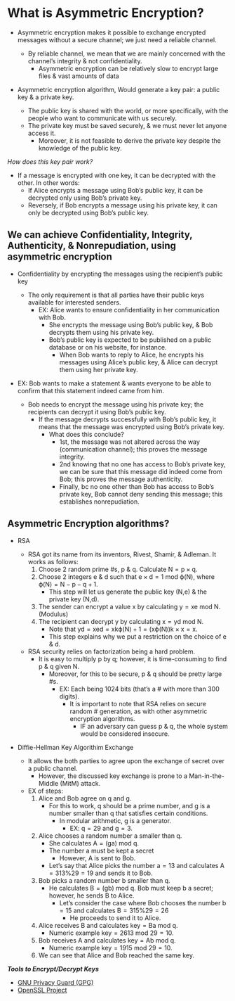 # What is Asymmetric Encryption?

* Asymmetric encryption makes it possible to exchange encrypted messages without a secure channel; we just need a reliable channel.
  * By reliable channel, we mean that we are mainly concerned with the channel’s integrity & not confidentiality.
    * Asymmetric encryption can be relatively slow to encrypt large files & vast amounts of data

* Asymmetric encryption algorithm, Would generate a key pair: a public key & a private key.
  * The public key is shared with the world, or more specifically, with the people who want to communicate with us securely.
  * The private key must be saved securely, & we must never let anyone access it.
    * Moreover, it is not feasible to derive the private key despite the knowledge of the public key.

*How does this key pair work?*

* If a message is encrypted with one key, it can be decrypted with the other. In other words:
  * If Alice encrypts a message using Bob’s public key, it can be decrypted only using Bob’s private key.
  * Reversely, if Bob encrypts a message using his private key, it can only be decrypted using Bob’s public key.

## We can achieve Confidentiality, Integrity, Authenticity, & Nonrepudiation, using asymmetric encryption

* Confidentiality by encrypting the messages using the recipient’s public key
  * The only requirement is that all parties have their public keys available for interested senders.
    * EX: Alice wants to ensure confidentiality in her communication with Bob.
      * She encrypts the message using Bob’s public key, & Bob decrypts them using his private key.
      * Bob’s public key is expected to be published on a public database or on his website, for instance.
        * When Bob wants to reply to Alice, he encrypts his messages using Alice’s public key, & Alice can decrypt them using her private key.

* EX: Bob wants to make a statement & wants everyone to be able to confirm that this statement indeed came from him.
  * Bob needs to encrypt the message using his private key; the recipients can decrypt it using Bob’s public key.
    * If the message decrypts successfully with Bob’s public key, it means that the message was encrypted using Bob’s private key.
      * What does this conclude?
        * 1st, the message was not altered across the way (communication channel); this proves the message integrity.
        * 2nd knowing that no one has access to Bob’s private key, we can be sure that this message did indeed come from Bob; this proves the message authenticity.
        * Finally, bc no one other than Bob has access to Bob’s private key, Bob cannot deny sending this message; this establishes nonrepudiation.

## Asymmetric Encryption algorithms?

* RSA
  * RSA got its name from its inventors, Rivest, Shamir, & Adleman. It works as follows:
    1. Choose 2 random prime #s, p & q. Calculate N = p × q.
    2. Choose 2 integers e & d such that e × d = 1 mod ϕ(N), where ϕ(N) = N − p − q + 1.
       * This step will let us generate the public key (N,e) & the private key (N,d).
    3. The sender can encrypt a value x by calculating y = xe mod N. (Modulus)
    4. The recipient can decrypt y by calculating x = yd mod N.
       * Note that yd = xed = xkϕ(N) + 1 = (xϕ(N))k × x = x.
       * This step explains why we put a restriction on the choice of e & d.
  * RSA security relies on factorization being a hard problem.
    * It is easy to multiply p by q; however, it is time-consuming to find p & q given N.
      * Moreover, for this to be secure, p & q should be pretty large #s.
        * EX: Each being 1024 bits (that’s a # with more than 300 digits).
          * It is important to note that RSA relies on secure random # generation, as with other asymmetric encryption algorithms.
            * IF an adversary can guess p & q, the whole system would be considered insecure.

* Diffie-Hellman Key Algorithim Exchange
  * It allows the both parties to agree upon the exchange of secret over a public channel.
    * However, the discussed key exchange is prone to a Man-in-the-Middle (MitM) attack.
  * EX of steps:
    1. Alice and Bob agree on q and g.
       * For this to work, q should be a prime number, and g is a number smaller than q that satisfies certain conditions.
         * In modular arithmetic, g is a generator.
           * EX: q = 29 and g = 3.
    2. Alice chooses a random number a smaller than q.
       * She calculates A = (ga) mod q.
       * The number a must be kept a secret
         * However, A is sent to Bob.
       * Let’s say that Alice picks the number a = 13 and calculates A = 313%29 = 19 and sends it to Bob.
    3. Bob picks a random number b smaller than q.
       * He calculates B = (gb) mod q. Bob must keep b a secret; however, he sends B to Alice.
         * Let’s consider the case where Bob chooses the number b = 15 and calculates B = 315%29 = 26
           * He proceeds to send it to Alice.
    4. Alice receives B and calculates key = Ba mod q.
       * Numeric example key = 2613 mod 29 = 10.
    5. Bob receives A and calculates key = Ab mod q.
       * Numeric example key = 1915 mod 29 = 10.
    6. We can see that Alice and Bob reached the same key.

***Tools to Encrypt/Decrypt Keys***

* [GNU Privacy Guard (GPG)](./Tools/gpg.md)
* [OpenSSL Project](./Tools/openssl.md)
